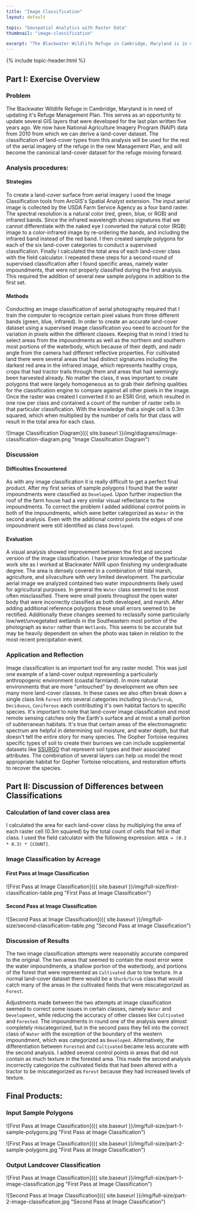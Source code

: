 ```yaml
---
title: "Image Classification"
layout: default

topic: "Geospatial Analytics with Raster Data"
thumbnail: "image-classification"

excerpt: "The Blackwater Wildlife Refuge in Cambridge, Maryland is in need of updating it's Refuge Management Plan.  This serves as an opportunity to update several GIS layers that were developed for the last plan written five years ago.  We now have National Agriculture Imagery Program (NAIP) data from 2010 from which we can derive a land-cover dataset.  The classification of land-cover types from this analysis will be used for the rest of the aerial imagery of the refuge in the new Management Plan, and will become the canonical land-cover dataset for the refuge moving forward."
---
```


{% include topic-header.html %}

## Part I: Exercise Overview

### Problem

The Blackwater Wildlife Refuge in Cambridge, Maryland is in need of updating it's Refuge Management Plan.  This serves as an opportunity to update several GIS layers that were developed for the last plan written five years ago.  We now have National Agriculture Imagery Program (NAIP) data from 2010 from which we can derive a land-cover dataset.  The classification of land-cover types from this analysis will be used for the rest of the aerial imagery of the refuge in the new Management Plan, and will become the canonical land-cover dataset for the refuge moving forward. 

### Analysis procedures:

#### Strategies

To create a land-cover surface from aerial imagery I used the Image Classification tools from ArcGIS's Spatial Analyst extension.  The input aerial image is collected by the USDA Farm Service Agency as a four band raster.  The spectral resolution is a natural color (red, green, blue, or RGB) and infrared bands.  Since the infrared wavelength shows signatures that we cannot differentiate with the naked eye I converted the natural color (RGB) image to a color-infrared image by re-ordering the bands, and including the infrared band instead of the red band.  I then created sample polygons for each of the six land-cover categories to conduct a supervised classification.  Finally I calculated the total area of each land-cover class with the field calculator.  I repeated these steps for a second round of supervised classification after I found specific areas, namely water impoundments, that were not properly classified during the first analysis.  This required the addition of several new sample polygons in addition to the first set.

#### Methods

Conducting an image classification of aerial photography required that I train the computer to recognize certain pixel values from three different bands (green, blue, infrared).  In order to create an accurate land-cover dataset using a supervised image classification you need to account for the variation in pixels within the different classes.  Keeping that in mind I tried to select areas from the impoundments as well as the northern and southern most portions of the waterbody, which because of their depth, and nadir angle from the camera had different reflective properties.  For cultivated land there were several areas that had distinct signatures including the darkest red area in the infrared image, which represents healthy crops, crops that had tractor trails through them and areas that had seemingly been harvested already.  No matter the class, it was important to create polygons that were largely homogeneous as to grab their defining qualities for the classification engine to compare against all other pixels in the image.  Once the raster was created I converted it to an ESRI Grid, which resulted in one row per class and contained a count of the number of raster cells in that particular classification.  With the knowledge that a single cell is 0.3m squared, which when multiplied by the number of cells for that class will result in the total area for each class.

![Image Classification Diagram]({{ site.baseurl }}/img/diagrams/image-classification-diagram.png "Image Classification Diagram")

### Discussion

#### Difficulties Encountered

As with any image classification it is really difficult to get a perfect final product.  After my first series of sample polygons I found that the water impoundments were classified as `Developed`.  Upon further inspection the roof of the farm house had a very similar visual reflectance to the impoundments.  To correct the problem I added additional control points in both of the impoundments, which were better categorized as `Water` in the second analysis.  Even with the additional control points the edges of one impoundment were still identified as class `Developed`.

#### Evaluation

A visual analysis showed improvement between the first and second version of the image classification.  I have prior knowledge of the particular work site as I worked at Blackwater NWR upon finishing my undergraduate degree.  The area is densely covered in a combination of tidal marsh, agriculture, and silvaculture with very limited development.  The particular aerial image we analyzed contained two water impoundments likely used for agricultural purposes.  In general the `Water` class seemed to be most often misclassified.  There were small pixels throughout the open water body that were incorrectly classified as both developed, and marsh.  After adding additional reference polygons these small errors seemed to be rectified. Additionally these changes seemed to reclassify some particularly low/wet/unvegetated wetlands in the Southeastern most portion of the photograph as `Water` rather than `Wetlands`.  This seems to be accurate but may be heavily dependent on when the photo was taken in relation to the most recent precipitation event.

### Application and Reflection

Image classification is an important tool for any raster model.  This was just one example of a land-cover output representing a particularly anthropogenic environment (coastal farmland).  In more natural environments that are more "untouched" by development we often see many more land-cover classes.  In these cases we also often break down a single class link `Forest` into several categories including `Shrub/Scrub`, `Deciduous`, `Coniferous` each contributing it's own habitat factors to specific species.  It's important to note that land-cover image classification and most remote sensing catches only the Earth's surface and at most a small portion of subterranean habitats.  It's true that certain areas of the electromagnetic spectrum are helpful in determining soil moisture, and water depth, but that doesn't tell the entire story for many species.  The Gopher Tortoise requires specific types of soil to create their burrows we can include supplemental datasets like [SSURGO](http://www.nrcs.usda.gov/wps/portal/nrcs/detail/soils/survey/?cid=nrcs142p2_053627) that represent soil types and their associated attributes.  The combination of several layers can help us model the most appropriate habitat for Gopher Tortoise relocations, and restoration efforts to recover the species.

## Part II: Discussion of Differences between Classifications

### Calculation of land cover class area

I calculated the area for each land-cover class by multiplying the area of each raster cell (0.3m squared) by the total count of cells that fell in that class.  I used the field calculator with the following expression: `AREA = (0.3 * 0.3) * [COUNT]`. 

### Image Classification by Acreage

#### First Pass at Image Classification

![First Pass at Image Classification]({{ site.baseurl }}/img/full-size/first-classification-table.png "First Pass at Image Classification")

#### Second Pass at Image Classification

![Second Pass at Image Classification]({{ site.baseurl }}/img/full-size/second-classification-table.png "Second Pass at Image Classification")

### Discussion of Results

The two image classification attempts were reasonably accurate compared to the original.  The two areas that seemed to contain the most error were the water impoundments, a shallow portion of the waterbody, and portions of the forest that were represented as `Cultivated` due to low texture.  In a normal land-cover dataset there would be a `Shurb/Scrub` class that would catch many of the areas in the cultivated fields that were miscategorized as `Forest`.

Adjustments made between the two attempts at image classification seemed to correct some issues in certain classes, namely `Water` and `Development`, while reducing the accuracy of other classes like `Cultivated` and `Forested`.  The impoundments in round one of the analysis were almost completely miscategorized, but in the second pass they fell into the correct class of `Water` with the exception of the boundary of the western impoundment, which was categorized as `Developed`.  Alternatively, the differentiation between `Forested` and `Cultivated` became less accurate with the second analysis.  I added several control points in areas that did not contain as much texture in the forested area.  This made the second analysis incorrectly categorize the cultivated fields that had been altered with a tractor to be miscategorized as `Forest` because they had increased levels of texture. 

## Final Products:

### Input Sample Polygons

![First Pass at Image Classification]({{ site.baseurl }}/img/full-size/part-1-sample-polygons.jpg "First Pass at Image Classification")

![First Pass at Image Classification]({{ site.baseurl }}/img/full-size/part-2-sample-polygons.jpg "First Pass at Image Classification")

### Output Landcover Classification

![First Pass at Image Classification]({{ site.baseurl }}/img/full-size/part-1-image-classification.jpg "First Pass at Image Classification")

![Second Pass at Image Classification]({{ site.baseurl }}/img/full-size/part-2-image-classification.jpg "Second Pass at Image Classification")